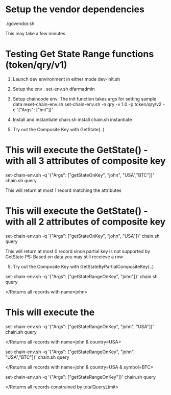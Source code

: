 
# Setup the vendor dependencies
./govendor.sh

This may take a few minutes

Testing Get State Range functions (token/qry/v1)
================================================
1. Launch dev environment in either mode
dev-init.sh

2. Setup the  env
. set-env.sh dfarmadmin

3. Setup chaincode env. The init function takes args for setting sample data
reset-chain-env.sh
set-chain-env.sh   -n qry  -v 1.0 -p token/qry/v2 -c '{"Args": ["init"]}'

4. Install and instantiate
chain.sh install
chain.sh instantiate

5. Try out the Composite Key with GetState(..)
# This will execute the GetState() - with all 3 attributes of composite key
set-chain-env.sh -q '{"Args": ["getStateOnKey", "john", "USA","BTC"]}' 
chain.sh query

This will return at most 1 record matching the attributes

# This will execute the GetState() - with all 2 attributes of composite key
set-chain-env.sh -q '{"Args": ["getStateOnKey", "john", "USA"]}' 
chain.sh query

This will return at most 0 record since partial key is not supported by GetState
PS: Based on data you may still receieve a row

5. Try out the Composite Key with GetStateByPartialCompositeKey(..)

set-chain-env.sh -q '{"Args": ["getStateRangeOnKey", "john"]}' 
chain.sh query
 
</Returns all records with name=john>

# This will execute the 
set-chain-env.sh -q '{"Args": ["getStateRangeOnKey", "john", "USA"]}' 
chain.sh query

</Returns all records with name=john & country=USA>

set-chain-env.sh -q '{"Args": ["getStateRangeOnKey", "john", "USA","BTC"]}' 
chain.sh query

</Returns all records with name=john & country=USA & symbol=BTC>

set-chain-env.sh -q '{"Args": ["getStateRangeOnKey"]}' 
chain.sh query

</Returns all records constrained by totalQueryLimit>